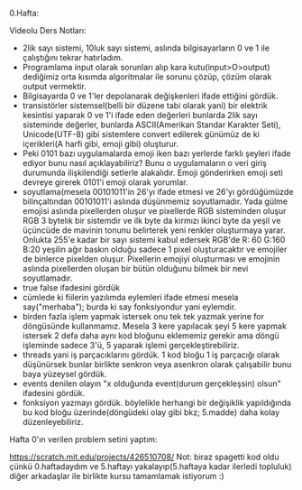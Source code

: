 0.Hafta:

Videolu Ders Notları:
- 2lik sayı sistemi, 10luk sayı sistemi, aslında bilgisayarların 0 ve 1 ile çalıştığını tekrar hatırladım.
- Programlama input olarak sorunları alıp kara kutu(input>O>output) dediğimiz orta kısımda algoritmalar ile sorunu çözüp, çözüm olarak output vermektir.
- Bilgisayarda 0 ve 1'ler depolanarak değişkenleri ifade ettiğini gördük.
- transistörler sistemsel(belli bir düzene tabi olarak yani) bir elektrik kesintisi yaparak 0 ve 1'i ifade eden değerleri bunlarda 2lik sayı sisteminde değerler, bunlarda ASCII(Amerikan Standar Karakter Seti), Unicode(UTF-8) gibi sistemlere convert edilerek günümüz de ki içerikleri(A harfi gibi, emoji gibi) oluşturur.
- Peki 0101 bazı uygulamalarda emoji iken bazı yerlerde farklı şeyleri ifade ediyor bunu nasıl açıklayabiliriz? Bunu o uygulamaların o veri giriş durumunda ilişkilendiği setlerle alakalıdır. Emoji gönderirken emoji seti devreye girerek 0101'i emoji olarak yorumlar.
- soyutlama(mesela 00101011'in 26'yı ifade etmesi ve 26'yı gördüğümüzde bilinçaltından 00101011'i aslında düşünmemiz soyutlamadır. Yada gülme emojisi aslında pixellerden oluşur ve pixellerde RGB sisteminden oluşur RGB 3 bytelık bir sistemdir ve ilk byte da kırmızı ikinci byte da yeşil ve üçüncüde de mavinin tonunu belirterek yeni renkler oluşturmaya yarar. Onlukta 255'e kadar bir sayı sistemi kabul edersek RGB'de R: 60 G:160 B:20 yeşilin ağır baskın olduğu sadece 1 pixel oluşturacaktır ve emojiler de binlerce pixelden oluşur. Pixellerin emojiyi oluşturması ve emojinin aslında pixellerden oluşan bir bütün olduğunu bilmek bir nevi soyutlamadır.
- true false ifadesini gördük
- cümlede ki fiilerin yazılımda eylemleri ifade etmesi mesela say("merhaba"); burda ki say fonksiyondur yani eylemdir.
- birden fazla işlem yapmak istersek onu tek tek yazmak yerine for döngüsünde kullanmamız. Mesela 3 kere yapılacak şeyi 5 kere yapmak istersek 2 defa daha aynı kod bloğunu eklememiz gerekir ama döngü işleminde sadece 3'ü, 5 yaparak işlemi gerçekleştirebiliriz.
- threads yani iş parçacıklarını gördük. 1 kod bloğu 1 iş parçacığı olarak düşünürsek bunlar birlikte senkron veya asenkron olarak çalışabilir bunu baya yüzeysel gördük.
- events denilen olayın "x olduğunda event(durum gerçekleşsin) olsun" ifadesini gördük.
- fonksiyon yazmayı gördük. böylelikle herhangi bir değişiklik yapıldığında bu kod bloğu üzerinde(döngüdeki olay gibi bkz; 5.madde) daha kolay düzenleyebiliriz.

Hafta 0'ın verilen problem setini yaptım:

https://scratch.mit.edu/projects/426510708/ Not: biraz spagetti kod oldu çünkü 0.haftadaydım ve 5.haftayı yakalayıp(5.haftaya kadar ilerledi topluluk) diğer arkadaşlar ile birlikte kursu tamamlamak istiyorum :)
